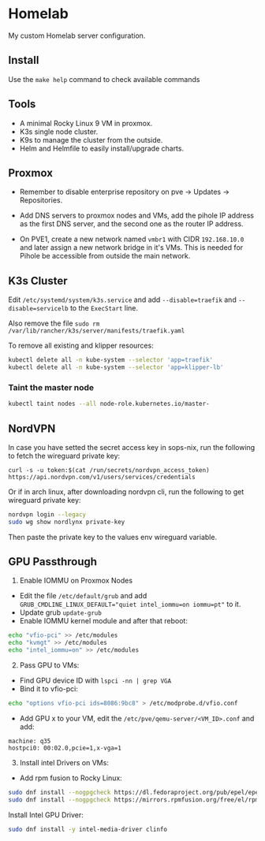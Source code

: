 # Homelab

My custom Homelab server configuration.

## Install

Use the `make help` command to check available commands


## Tools

- A minimal Rocky Linux 9 VM in proxmox. 
- K3s single node cluster.
- K9s to manage the cluster from the outside.
- Helm and Helmfile to easily install/upgrade charts.


## Proxmox

- Remember to disable enterprise repository on pve -> Updates -> Repositories.

- Add DNS servers to proxmox nodes and VMs, add the pihole IP address as the first DNS server, and the second one as the router IP address.

- On PVE1, create a new network named `vmbr1` with CIDR `192.168.10.0` and later assign a new network bridge in it's VMs. This is needed for Pihole be accessible from outside the main network.


## K3s Cluster

Edit `/etc/systemd/system/k3s.service` and add `--disable=traefik` and `--disable=servicelb` to the `ExecStart` line.

Also remove the file `sudo rm /var/lib/rancher/k3s/server/manifests/traefik.yaml`

To remove all existing and klipper resources:
```bash
kubectl delete all -n kube-system --selector 'app=traefik'
kubectl delete all -n kube-system --selector 'app=klipper-lb'
```

### Taint the master node
```bash
kubectl taint nodes --all node-role.kubernetes.io/master-
```


## NordVPN

In case you have setted the secret access key in sops-nix, run the following to fetch the wireguard private key:
```console
curl -s -u token:$(cat /run/secrets/nordvpn_access_token) https://api.nordvpn.com/v1/users/services/credentials
```


Or if in arch linux, after downloading nordvpn cli, run the following to get wireguard private key:

```bash
nordvpn login --legacy
sudo wg show nordlynx private-key
```

Then paste the private key to the values env wireguard variable.


## GPU Passthrough

1. Enable IOMMU on Proxmox Nodes

- Edit the file `/etc/default/grub` and add `GRUB_CMDLINE_LINUX_DEFAULT="quiet intel_iommu=on iommu=pt"` to it.
- Update grub `update-grub`
- Enable IOMMU kernel module and after that reboot:
```bash
echo "vfio-pci" >> /etc/modules
echo "kvmgt" >> /etc/modules
echo "intel_iommu=on" >> /etc/modules
```

2. Pass GPU to VMs:

- Find GPU device ID with `lspci -nn | grep VGA`
- Bind it to vfio-pci:
```bash
echo "options vfio-pci ids=8086:9bc8" > /etc/modprobe.d/vfio.conf
```
- Add GPU x to your VM, edit the `/etc/pve/qemu-server/<VM_ID>.conf` and add:
```
machine: q35
hostpci0: 00:02.0,pcie=1,x-vga=1
```

3. Install intel Drivers on VMs:

- Add rpm fusion to Rocky Linux:
```bash
sudo dnf install --nogpgcheck https://dl.fedoraproject.org/pub/epel/epel-release-latest-$(rpm -E %rhel).noarch.rpm
sudo dnf install --nogpgcheck https://mirrors.rpmfusion.org/free/el/rpmfusion-free-release-$(rpm -E %rhel).noarch.rpm https://mirrors.rpmfusion.org/nonfree/el/rpmfusion-nonfree-release-$(rpm -E %rhel).noarch.rpm
```

Install Intel GPU Driver:
```bash
sudo dnf install -y intel-media-driver clinfo
```
